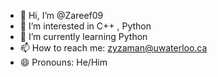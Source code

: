 - 👋 Hi, I’m @Zareef09
- 👀 I’m interested in C++ , Python
- 🌱 I’m currently learning Python
- 📫 How to reach me: zyzaman@uwaterloo.ca
- 😄 Pronouns: He/Him

<!---
Zareef09/Zareef09 is a ✨ special ✨ repository because its `README.md` (this file) appears on your GitHub profile.
You can click the Preview link to take a look at your changes.
--->
